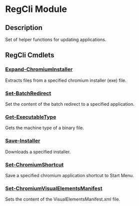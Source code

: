 ﻿---
Module Name: RegCli
Module Guid: 9d980765-e8a9-4dd6-b7b0-9142a7a6e704
Download Help Link: 
Help Version: 1.0.0.0
Locale: en-US
---

# RegCli Module
## Description
Set of helper functions for updating applications.

## RegCli Cmdlets
### [Expand-ChromiumInstaller](Expand-ChromiumInstaller.md)
Extracts files from a specified chromium installer (exe) file.

### [Set-BatchRedirect](Set-BatchRedirect.md)
Set the content of the batch redirect to a specified application.

### [Get-ExecutableType](Get-ExecutableType.md)
Gets the machine type of a binary file.

### [Save-Installer](Save-Installer.md)
Downloads a specified installer.

### [Set-ChromiumShortcut](Set-ChromiumShortcut.md)
Save a specified chromium application shortcut to Start Menu.

### [Set-ChromiumVisualElementsManifest](Set-ChromiumVisualElementsManifest.md)
Sets the content of the VisualElementsManifest.xml file.

